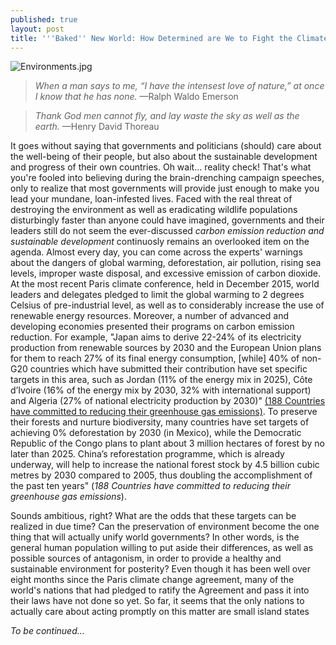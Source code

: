 ```yaml
---
published: true
layout: post
title: '''Baked'' New World: How Determined are We to Fight the Climate Crisis?'
---
```


![Environments.jpg]({{site.baseurl}}/img/Environments.jpg)

> *When a man says to me, “I have the intensest love of nature,” at once I know that he has none.* —Ralph Waldo Emerson

> *Thank God men cannot fly, and lay waste the sky as well as the earth.* —Henry David Thoreau

<span class="versal i9">I</span>t goes without saying that governments and politicians (should) care about the well-being of their people, but also about the sustainable development and progress of their own countries. Oh wait... reality check! That's what you're fooled into believing during the brain-drenching campaign speeches, only to realize that most governments will provide just enough to make you lead your mundane, loan-infested lives. Faced with the real threat of destroying the environment as well as eradicating wildlife populations disturbingly faster than anyone could have imagined, governments and their leaders still do not seem  the ever-discussed *carbon emission reduction and sustainable development* continuosly remains an overlooked item on the agenda. Almost every day, you can come across the experts' warnings about the dangers of global warming, deforestation, air pollution, rising sea levels, improper waste disposal, and excessive emission of carbon dioxide. At the most recent Paris climate conference, held in December 2015, world leaders and delegates pledged to limit the global warming to 2 degrees Celsius of pre-industrial level, as well as to considerably increase the use of renewable energy resources. Moreover, a number of advanced and developing economies presented their programs on carbon emission reduction. For example, "Japan aims to derive 22-24% of its electricity production from renewable sources by 2030 and the European Union plans for them to reach 27% of its final energy consumption, [while] 40% of non-G20 countries which have submitted their contribution have set specific targets in this area, such as Jordan (11% of the energy mix in 2025), Côte d’Ivoire (16% of the energy mix by 2030, 32% with international support) and Algeria (27% of national electricity production by 2030)" [(188 Countries have committed to reducing their greenhouse gas emissions)](http://www.cop21.gouv.fr/en/185-countries-have-committed-to-reducing-their-greenhouse-gas-emissions/). To preserve their forests and nurture biodiversity, many countries have set targets of achieving 0% deforestation by 2030 (in Mexico), while the Democratic Republic of the Congo plans to plant about 3 million hectares of forest by no later than 2025. China’s reforestation programme, which is already underway, will help to increase the national forest stock by 4.5 billion cubic metres by 2030 compared to 2005, thus doubling the accomplishment of the past ten years" (*188 Countries have committed to reducing their greenhouse gas emissions*). 

Sounds ambitious, right? What are the odds that these targets can be realized in due time? Can the preservation of environment become the one thing that will actually unify world governments? In other words, is the general human population willing to put aside their differences, as well as possible sources of antagonism, in order to provide a healthy and sustainable environment for posterity? Even though it has been well over eight months since the Paris climate change agreement, many of the world's nations that had pledged to ratify the Agreement and pass it into their laws have not done so yet. So far, it seems that the only nations to actually care about acting promptly on this matter are small island states 

*To be continued...*
